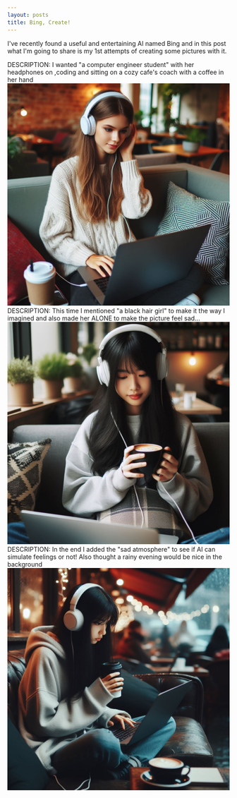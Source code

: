 ```yaml
---
layout: posts
title: Bing, Create!
---
```


I've recently found a useful and entertaining AI named Bing and in this post what I'm going to share is my 1st attempts of creating some pictures with it.

DESCRIPTION: I wanted "a computer engineer student" with her headphones on ,coding and sitting on a cozy cafe's coach with a coffee in her hand
![alt text](../assets/images/1.jpg "1st try")
DESCRIPTION: This time I mentioned "a black hair girl" to make it the way I imagined and also made her ALONE to make the picture feel sad...
![alt text](../assets/images/2.jpg "2nd try")
DESCRIPTION: In the end I added the "sad atmosphere" to see if AI can simulate feelings or not! Also thought a rainy evening would be nice in the background
![alt text](../assets/images/3.jpg "3rd try")